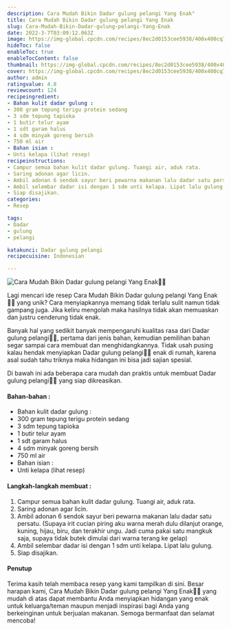 ```yaml
---
description: Cara Mudah Bikin Dadar gulung pelangi Yang Enak"
title: Cara Mudah Bikin Dadar gulung pelangi Yang Enak
slug: Cara-Mudah-Bikin-Dadar-gulung-pelangi-Yang-Enak
date: 2022-3-7T03:09:12.063Z
image: https://img-global.cpcdn.com/recipes/8ec2d0153cee5938/400x400cq70/photo.jpg
hideToc: false
enableToc: true
enableTocContent: false
thumbnail: https://img-global.cpcdn.com/recipes/8ec2d0153cee5938/400x400cq70/photo.jpg
cover: https://img-global.cpcdn.com/recipes/8ec2d0153cee5938/400x400cq70/photo.jpg
author: admin
ratingvalue: 4.8
reviewcount: 124
recipeingredient:
- Bahan kulit dadar gulung :
- 300 gram tepung terigu protein sedang
- 3 sdm tepung tapioka
- 1 butir telur ayam
- 1 sdt garam halus
- 4 sdm minyak goreng bersih
- 750 ml air
- Bahan isian :
- Unti kelapa (lihat resep)
recipeinstructions:
- Campur semua bahan kulit dadar gulung. Tuangi air, aduk rata.
- Saring adonan agar licin.
- Ambil adonan 6 sendok sayur beri pewarna makanan lalu dadar satu persatu. (Supaya irit cucian piring aku warna merah dulu dilanjut orange, kuning, hijau, biru, dan terakhir ungu. Jadi cuma pakai satu mangkuk saja, supaya tidak butek dimulai dari warna terang ke gelap)
- Ambil selembar dadar isi dengan 1 sdm unti kelapa. Lipat lalu gulung.
- Siap disajikan.
categories:
- Resep

tags:
- Dadar
- gulung
- pelangi

katakunci: Dadar gulung pelangi
recipecuisine: Indonesian

---
```


![Cara Mudah Bikin Dadar gulung pelangi Yang Enak👩‍🍳](https://img-global.cpcdn.com/recipes/8ec2d0153cee5938/400x400cq70/photo.jpg)

Lagi mencari ide resep Cara Mudah Bikin Dadar gulung pelangi Yang Enak👩‍🍳 yang unik? Cara menyiapkannya memang tidak terlalu sulit namun tidak gampang juga. Jika keliru mengolah maka hasilnya tidak akan memuaskan dan justru cenderung tidak enak.

Banyak hal yang sedikit banyak mempengaruhi kualitas rasa dari Dadar gulung pelangi👩‍🍳, pertama dari jenis bahan, kemudian pemilihan bahan segar sampai cara membuat dan menghidangkannya. Tidak usah pusing kalau hendak menyiapkan Dadar gulung pelangi👩‍🍳 enak di rumah, karena asal sudah tahu triknya maka hidangan ini bisa jadi sajian spesial.

Di bawah ini ada beberapa cara mudah dan praktis untuk membuat Dadar gulung pelangi👩‍🍳 yang siap dikreasikan.

<!--inarticleads1-->

#### Bahan-bahan :

- Bahan kulit dadar gulung :
- 300 gram tepung terigu protein sedang
- 3 sdm tepung tapioka
- 1 butir telur ayam
- 1 sdt garam halus
- 4 sdm minyak goreng bersih
- 750 ml air
- Bahan isian :
- Unti kelapa (lihat resep)

<!--inarticleads2-->

#### Langkah-langkah membuat :

1. Campur semua bahan kulit dadar gulung. Tuangi air, aduk rata.
1. Saring adonan agar licin.
1. Ambil adonan 6 sendok sayur beri pewarna makanan lalu dadar satu persatu. (Supaya irit cucian piring aku warna merah dulu dilanjut orange, kuning, hijau, biru, dan terakhir ungu. Jadi cuma pakai satu mangkuk saja, supaya tidak butek dimulai dari warna terang ke gelap)
1. Ambil selembar dadar isi dengan 1 sdm unti kelapa. Lipat lalu gulung.
1. Siap disajikan.

#### Penutup

Terima kasih telah membaca resep yang kami tampilkan di sini. Besar harapan kami, Cara Mudah Bikin Dadar gulung pelangi Yang Enak👩‍🍳 yang mudah di atas dapat membantu Anda menyiapkan hidangan yang enak untuk keluarga/teman maupun menjadi inspirasi bagi Anda yang berkeinginan untuk berjualan makanan. Semoga bermanfaat dan selamat mencoba!